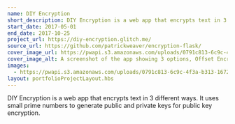 ```yaml
---
name: DIY Encryption
short_description: DIY Encryption is a web app that encrypts text in 3 different ways. It uses small prime numbers to generate public and private keys for public key encryption.
start_date: 2017-05-01
end_date: 2017-10-25
project_url: https://diy-encryption.glitch.me/
source_url: https://github.com/patrickweaver/encryption-flask/
cover_image_url: https://pwapi.s3.amazonaws.com/uploads/0791c813-6c9c-4f3a-b313-167205f866f0
cover_image_alt: A screenshot of the app showing 3 options, Offset Encryption, Shared Key Encyrption, and Public Key Encryption
images:
  - https://pwapi.s3.amazonaws.com/uploads/0791c813-6c9c-4f3a-b313-167205f866f0
layout: portfolioProjectLayout.hbs
---
```


DIY Encryption is a web app that encrypts text in 3 different ways. It uses small prime numbers to generate public and private keys for public key encryption.